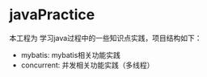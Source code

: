 # javaPractice

本工程为 学习java过程中的一些知识点实践，项目结构如下：

- mybatis: mybatis相关功能实践
- concurrent: 并发相关功能实践（多线程）